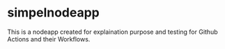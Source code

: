 # simpelnodeapp
This is a nodeapp created for explaination purpose and testing for Github Actions and their Workflows.
